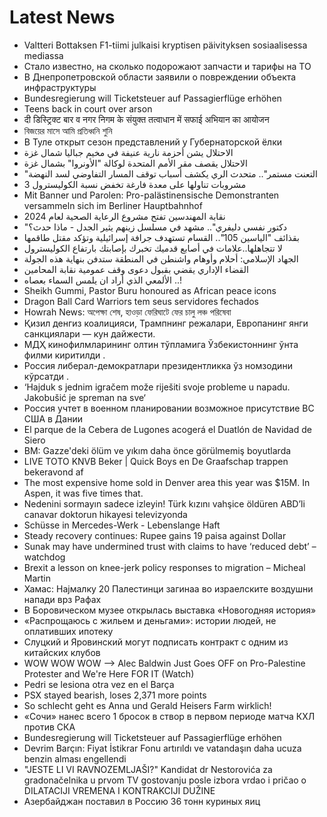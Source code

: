 # Latest News
-  Valtteri Bottaksen F1-tiimi julkaisi kryptisen päivityksen sosiaalisessa mediassa
-  Стало известно, на сколько подорожают запчасти и тарифы на ТО
-  В Днепропетровской области заявили о повреждении объекта инфраструктуры
-  Bundesregierung will Ticketsteuer auf Passagierflüge erhöhen
-  Teens back in court over arson
-  दी डिस्ट्रिक्ट बार व नगर निगम के संयुक्त तत्वाधान में सफाई अभियान का आयोजन
-  বিজয়ের মাসে আমি প্রতিধ্বনি শুনি
-  В Туле открыт сезон представлений у Губернаторской ёлки
-  الاحتلال يشن أحزمة نارية عنيفة في مخيم جباليا شمال غزة
-  الاحتلال يقصف مقر الأمم المتحدة لوكالة "الأونروا" بشمال غزة
-  "التعنت مستمر".. متحدث الري يكشف أسباب توقف المسار التفاوضي لسد النهضة
-  3 مشروبات تناولها على معدة فارغة تخفض نسبة الكوليسترول
-  Mit Banner und Parolen: Pro-palästinensische Demonstranten versammeln sich im Berliner Hauptbahnhof
-  نقابة المهندسين تفتح مشروع الرعاية الصحية لعام 2024
-  "دكتور نفسي دليفري".. مشهد في مسلسل زينهم يثير الجدل - ماذا حدث؟
-  بقذائف "الياسين 105".. القسام تستهدف جرافة إسرائيلية وتؤكد مقتل طاقمها
-  لا تتجاهلها..علامات في أصابع قدميك تخبرك بإصابتك بارتفاع الكوليسترول
-  الجهاد الإسلامي: أحلام وأوهام واشنطن في المنطقة ستدفن بنهاية هذه الجولة
-  القضاء الإداري يقضي بقبول دعوى وقف عمومية نقابة المحامين
-  الألمعي الذي أراد ان يلمس السماء بعصاه ..!
-  Sheikh Gummi, Pastor Buru honoured as African peace icons
-  Dragon Ball Card Warriors tem seus servidores fechados
-  Howrah News: অপেক্ষা শেষ, হাওড়া ফেরিঘাটে ফের চালু লঞ্চ পরিষেবা
-  Қизил денгиз коалицияси, Трампнинг режалари, Европанинг янги санкциялари — кун дайжести.
-  МДҲ кинофилмларининг олтин тўпламига Ўзбекистоннинг ўнта филми киритилди .
-  Россия либерал-демократлари президентликка ўз номзодини кўрсатди .
-  ‘Hajduk s jednim igračem može riješiti svoje probleme u napadu. Jakobušić je spreman na sve‘
-  Россия учтет в военном планировании возможное присутствие ВС США в Дании
-  El parque de la Cebera de Lugones acogerá el Duatlón de Navidad de Siero
-  BM: Gazze'deki ölüm ve yıkım daha önce görülmemiş boyutlarda
-  LIVE TOTO KNVB Beker | Quick Boys en De Graafschap trappen bekeravond af
-  The most expensive home sold in Denver area this year was $15M. In Aspen, it was five times that.
-  Nedenini sormayın sadece izleyin! Türk kızını vahşice öldüren ABD’li canavar doktorun hikayesi televizyonda
-  Schüsse in Mercedes-Werk - Lebenslange Haft
-  Steady recovery continues: Rupee gains 19 paisa against Dollar
-  Sunak may have undermined trust with claims to have ‘reduced debt’ – watchdog
-  Brexit a lesson on knee-jerk policy responses to migration – Micheal Martin
-  Хамас: Најмалку 20 Палестинци загинаа во израелските воздушни напади врз Рафах
-  В Боровическом музее открылась выставка «Новогодняя история»
-  «Распрощаюсь с жильем и деньгами»: истории людей, не оплативших ипотеку
-  Слуцкий и Яровинский могут подписать контракт с одним из китайских клубов
-  WOW WOW WOW --> Alec Baldwin Just Goes OFF on Pro-Palestine Protester and We're Here FOR IT (Watch)
-  Pedri se lesiona otra vez en el Barça
-  PSX stayed bearish, loses 2,371 more points
-  So schlecht geht es Anna und Gerald Heisers Farm wirklich!
-  «Сочи» нанес всего 1 бросок в створ в первом периоде матча КХЛ против СКА
-  Bundesregierung will Ticketsteuer auf Passagierflüge erhöhen
-  Devrim Barçın: Fiyat İstikrar Fonu artırıldı ve vatandaşın daha ucuza benzin alması engellendi
-  "JESTE LI VI RAVNOZEMLJAŠI?" Kandidat dr Nestorovića za gradonačelnika u prvom TV gostovanju posle izbora vrdao i pričao o DILATACIJI VREMENA I KONTRAKCIJI DUŽINE
-  Азербайджан поставил в Россию 36 тонн куриных яиц
